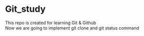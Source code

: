 # Git_study
This repo is created for learning Git &amp; Github
<br> 
Now we are going to implement git clone and git status command
